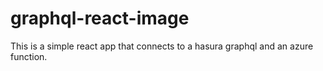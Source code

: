# graphql-react-image
This is a simple react app that connects to a hasura graphql and an azure function.
